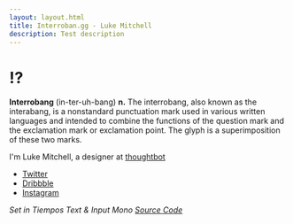 ```yaml
---
layout: layout.html
title: Interroban.gg - Luke Mitchell
description: Test description
---
```


# !?

**Interrobang** (in-ter-uh-bang) **n.** The interrobang, also known as the interabang, is a nonstandard punctuation mark used in various written languages and intended to combine the functions of the question mark and the exclamation mark or exclamation point. The glyph is a superimposition of these two marks.

I'm Luke Mitchell, a designer at [thoughtbot][thoughtbot.com]

- [Twitter][twitter.com]
- [Dribbble][dribbble.com]
- [Instagram][instagram.com]

_Set in Tiempos Text & Input Mono_
_[Source Code][github.com]_

[thoughtbot.com]: https://thoughtbot.com
[twitter.com]: https://twitter.com/LkeMitchll
[dribbble.com]: https://dribbble.com/Interrobang
[instagram.com]: https://www.instagram.com/lkemitchll
[github.com]: https://github.com/LkeMitchll/interroban.gg
